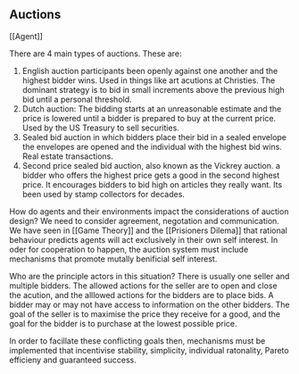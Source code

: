 ## Auctions

[[Agent]]


There are 4 main types of auctions.  These are: 

1. English auction participants been openly against one another and the highest bidder wins.  Used in things like art acutions at Christies.  The dominant strategy is to bid in small increments above the previous high bid until a personal threshold.
2. Dutch auction: The bidding starts at an unreasonable estimate and the price is lowered until a bidder is prepared to buy at the current price.  Used by the US Treasury to sell securities.
3. Sealed bid auction in which bidders place their bid in a sealed envelope the envelopes are opened and the individual with the highest bid wins. Real estate transactions.
4.  Second price sealed bid auction, also known as the Vickrey auction. a bidder who offers the highest price gets a good in the second highest price. It encourages bidders to bid high on articles they really want.  Its been used by stamp collectors for decades.

How do agents and their environments impact the considerations of auction design?  We need to consider agreement, negotation and communication.  We have seen in [[Game Theory]] and the [[Prisioners Dilema]] that rational behaviour predicts agents will act exclusively in their own self interest.  In oder for cooperation to happen, the auction system must include mechanisms that promote mutally benificial self interest.

Who are the principle actors in this situation?  There is usually one seller and multiple bidders.  The allowed actions for the seller are to open and close the acution, and the alllowed actions for the bidders are to place bids.  A bidder may or may not have access to information on the other bidders.  The goal of the seller is to maximise the price they receive for a good, and the goal for the bidder is to purchase at the lowest possible price.

In order to facillate these conflicting goals then, mechanisms must be implemented that incentivise stability, simplicity, individual ratonality, Pareto efficieny and guaranteed success.



